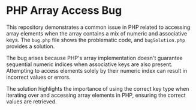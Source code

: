 # PHP Array Access Bug

This repository demonstrates a common issue in PHP related to accessing array elements when the array contains a mix of numeric and associative keys.  The `bug.php` file shows the problematic code, and `bugSolution.php` provides a solution.

The bug arises because PHP's array implementation doesn't guarantee sequential numeric indices when associative keys are also present. Attempting to access elements solely by their numeric index can result in incorrect values or errors.

The solution highlights the importance of using the correct key type when iterating over and accessing array elements in PHP, ensuring the correct values are retrieved.